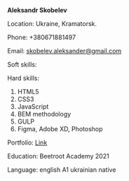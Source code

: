 **Aleksandr Skobelev**

Location: Ukraine, Kramatorsk.

Phone: +380671881497

Email: skobelev.aleksander@gmail.com

Soft skills:

Hard skills:

1. HTML5
2. CSS3
3. JavaScript
4. BEM methodology
5. GULP
6. Figma, Adobe XD, Photoshop

Portfolio:
[Link](http://aleksander-skobelev.github.io/exam/exam/)

Education: Beetroot Academy 2021

Language: english A1
ukrainian native

